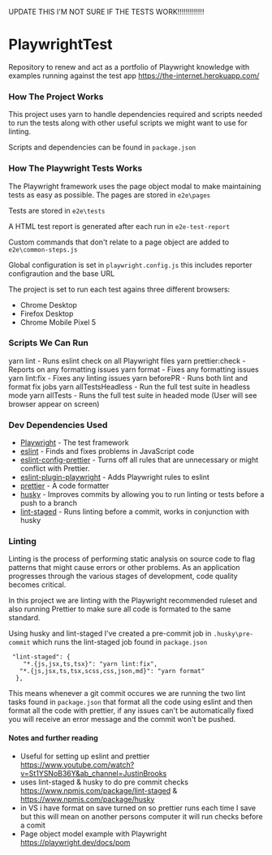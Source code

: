UPDATE THIS I'M NOT SURE IF THE TESTS WORK!!!!!!!!!!!!!

# PlaywrightTest

Repository to renew and act as a portfolio of Playwright knowledge with examples running against the test app https://the-internet.herokuapp.com/

### How The Project Works

This project uses yarn to handle dependencies required and scripts needed to run the tests along with other useful scripts we might want to use for linting.

Scripts and dependencies can be found in `package.json`

### How The Playwright Tests Works

The Playwright framework uses the page object modal to make maintaining tests as easy as possible. The pages are stored in `e2e\pages`

Tests are stored in `e2e\tests`

A HTML test report is generated after each run in `e2e-test-report`

Custom commands that don't relate to a page object are added to `e2e\common-steps.js`

Global configuration is set in `playwright.config.js` this includes reporter configraution and the base URL

The project is set to run each test agains three different browsers:

- Chrome Desktop
- Firefox Desktop
- Chrome Mobile Pixel 5

### Scripts We Can Run

yarn lint - Runs eslint check on all Playwright files
yarn prettier:check - Reports on any formatting issues
yarn format - Fixes any formatting issues
yarn lint:fix - Fixes any linting issues
yarn beforePR - Runs both lint and format fix jobs
yarn allTestsHeadless - Run the full test suite in headless mode
yarn allTests - Runs the full test suite in headed mode (User will see browser appear on screen)

### Dev Dependencies Used

- [Playwright](https://playwright.dev/) - The test framework
- [eslint](https://eslint.org/) - Finds and fixes problems in JavaScript code
- [eslint-config-prettier](https://github.com/prettier/eslint-config-prettier) - Turns off all rules that are unnecessary or might conflict with Prettier.
- [eslint-plugin-playwright](https://github.com/playwright-community/eslint-plugin-playwright#readme) - Adds Playwright rules to eslint
- [prettier](https://prettier.io/) - A code formatter
- [husky](https://typicode.github.io/husky/) - Improves commits by allowing you to run linting or tests before a push to a branch
- [lint-staged](https://github.com/okonet/lint-staged) - Runs linting before a commit, works in conjunction with husky

### Linting

Linting is the process of performing static analysis on source code to flag patterns that might cause errors or other problems. As an application progresses through the various stages of development, code quality becomes critical.

In this project we are linting with the Playwright recommended ruleset and also running Prettier to make sure all code is formated to the same standard.

Using husky and lint-staged I've created a pre-commit job in `.husky\pre-commit` which runs the lint-staged job found in `package.json`

     "lint-staged": {
        "*.{js,jsx,ts,tsx}": "yarn lint:fix",
       "*.{js,jsx,ts,tsx,scss,css,json,md}": "yarn format"
      },

This means whenever a git commit occures we are running the two lint tasks found in `package.json` that format all the code using eslint and then format all the code with prettier, if any issues can't be automatically fixed you will receive an error message and the commit won't be pushed.

#### Notes and further reading

- Useful for setting up eslint and prettier https://www.youtube.com/watch?v=St1YSNoB36Y&ab_channel=JustinBrooks
- uses lint-staged & husky to do pre commit checks https://www.npmjs.com/package/lint-staged & https://www.npmjs.com/package/husky
- in VS i have format on save turned on so prettier runs each time I save but this will mean on another persons computer it will run checks before a comit
- Page object model example with Playwright https://playwright.dev/docs/pom
